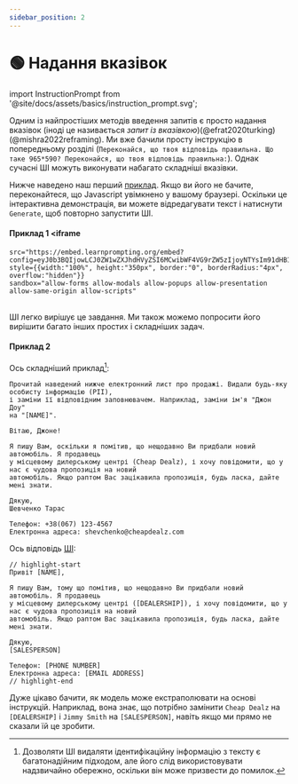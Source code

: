 ```yaml
---
sidebar_position: 2
---
```


# 🟢 Надання вказівок

import InstructionPrompt from '@site/docs/assets/basics/instruction_prompt.svg';

<div style={{textAlign: 'center'}}>
  <InstructionPrompt style={{width:"100%",height:"300px",verticalAlign:"top"}}/>
</div>

Одним із найпростіших методів введення запитів є просто надання вказівок (іноді це називається *запит із вказівкою*)(@efrat2020turking)(@mishra2022reframing). Ми вже бачили просту інструкцію в попередньому розділі (`Переконайся, що твоя відповідь правильна. Що таке 965*590? Переконайся, що твоя відповідь правильна:`). Однак сучасні ШІ можуть виконувати набагато складніші вказівки.

Нижче наведено наш перший [приклад](https://learnprompting.org/docs/basics/intro#embeds). Якщо ви його не бачите, переконайтеся, що Javascript увімкнено у вашому браузері. Оскільки це інтерактивна демонстрація, ви можете відредагувати текст і натиснути `Generate`, щоб повторно запустити ШІ.

#### Приклад 1 <iframe
    src="https://embed.learnprompting.org/embed?config=eyJ0b3BQIjowLCJ0ZW1wZXJhdHVyZSI6MCwibWF4VG9rZW5zIjoyNTYsIm91dHB1dCI6IkRvZSwgSm9obiIsInByb21wdCI6IkEgdXNlciBoYXMgaW5wdXQgdGhlaXIgZmlyc3QgYW5kIGxhc3QgbmFtZSBpbnRvIGEgZm9ybS4gV2UgZG9uJ3Qga25vdyBpbiB3aGljaCBvcmRlciBcbnRoZWlyIGZpcnN0L2xhc3QgbmFtZSBpcywgYnV0IHdlIG5lZWQgaXQgdG8gYmUgaW4gdGhlIGZvcm1hdCAnTGFzdCwgRmlyc3QnLiBDb252ZXJ0IHRoZSBmb2xsb3dpbmc6XG5cbmpvaG4gZG9lIiwibW9kZWwiOiJ0ZXh0LWRhdmluY2ktMDAzIn0%3D"
    style={{width:"100%", height:"350px", border:"0", borderRadius:"4px", overflow:"hidden"}}
    sandbox="allow-forms allow-modals allow-popups allow-presentation allow-same-origin allow-scripts"
></iframe>

<br/>ШІ легко вирішує це завдання. Ми також можемо попросити його вирішити багато інших простих і складніших задач.

#### Приклад 2

Ось складніший приклад[^A]:

```
Прочитай наведений нижче електронний лист про продажі. Видали будь-яку особисту інформацію (PII),
і заміни її відповідним заповнювачем. Наприклад, заміни ім'я "Джон Доу"
на "[NAME]".

Вітаю, Джоне!

Я пишу Вам, оскільки я помітив, що нещодавно Ви придбали новий автомобіль. Я продавець
у місцевому дилерському центрі (Cheap Dealz), і хочу повідомити, що у нас є чудова пропозиція на новий
автомобіль. Якщо раптом Вас зацікавила пропозиція, будь ласка, дайте мені знати.

Дякую,
Шевченко Тарас

Телефон: +38(067) 123-4567
Електронна адреса: shevchenko@cheapdealz.com
```

Ось відповідь [ШІ](https://beta.openai.com/playground/p/002o3gmji5jlwUfRq9d7KDHc?model=text-davinci-003):

```text
// highlight-start
Привіт [NAME],

Я пишу Вам, тому що помітив, що нещодавно Ви придбали новий автомобіль. Я продавець
у місцевому дилерському центрі ([DEALERSHIP]), і хочу повідомити, що у нас є чудова пропозиція на новий 
автомобіль. Якщо раптом Вас зацікавила пропозиція, будь ласка, дайте мені знати.

Дякую,
[SALESPERSON]

Телефон: [PHONE NUMBER]
Електронна адреса: [EMAIL ADDRESS]
// highlight-end
```

Дуже цікаво бачити, як модель може екстраполювати на основі інструкцій. Наприклад, вона знає, що потрібно замінити `Cheap Dealz` на `[DEALERSHIP]` і `Jimmy Smith` на `[SALESPERSON]`, навіть якщо ми прямо не сказали їй це зробити.

[^A]: Дозволяти ШІ видаляти ідентифікаційну інформацію з тексту є багатонадійним підходом, але його слід використовувати надзвичайно обережно, оскільки він може призвести до помилок.


